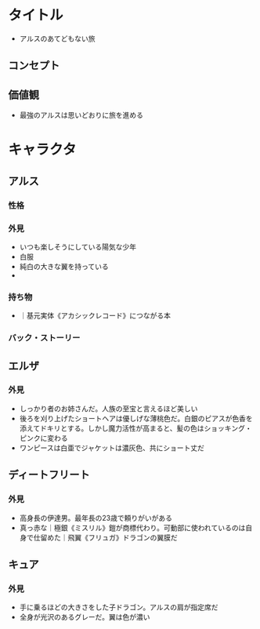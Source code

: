 # タイトル
* アルスのあてどもない旅

## コンセプト


## 価値観
* 最強のアルスは思いどおりに旅を進める

# キャラクタ
## アルス
### 性格


### 外見
* いつも楽しそうにしている陽気な少年
* 白服
* 純白の大きな翼を持っている
* 

### 持ち物
* ｜基元実体《アカシックレコード》につながる本

### バック・ストーリー


## エルザ
### 外見
* しっかり者のお姉さんだ。人族の至宝と言えるほど美しい
* 後ろを刈り上げたショートヘアは優しげな薄桃色だ。白銀のピアスが色香を添えてドキリとする。しかし魔力活性が高まると、髪の色はショッキング・ピンクに変わる
* ワンピースは白亜でジャケットは濃灰色、共にショート丈だ

## ディートフリート
### 外見
* 高身長の伊達男。最年長の23歳で頼りがいがある
* 真っ赤な｜極銀《ミスリル》鎧が商標代わり。可動部に使われているのは自身で仕留めた｜飛翼《フリュガ》ドラゴンの翼膜だ

## キュア
### 外見
* 手に乗るほどの大きさをした子ドラゴン。アルスの肩が指定席だ
* 全身が光沢のあるグレーだ。翼は色が濃い

